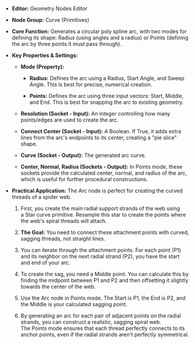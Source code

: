 - **Editor:** Geometry Nodes Editor
    
- **Node Group:** Curve (Primitives)
    
- **Core Function:** Generates a circular poly spline arc, with two modes for defining its shape: Radius (using angles and a radius) or Points (defining the arc by three points it must pass through).
    
- **Key Properties & Settings:**
    
    - **Mode (Property):**
        
        - **Radius:** Defines the arc using a Radius, Start Angle, and Sweep Angle. This is best for precise, numerical creation.
            
        - **Points:** Defines the arc using three input vectors: Start, Middle, and End. This is best for snapping the arc to existing geometry.
            
    - **Resolution (Socket - Input):** An integer controlling how many points/edges are used to create the arc.
        
    - **Connect Center (Socket - Input):** A Boolean. If True, it adds extra lines from the arc's endpoints to its center, creating a "pie slice" shape.
        
    - **Curve (Socket - Output):** The generated arc curve.
        
    - **Center, Normal, Radius (Sockets - Output):** In Points mode, these sockets provide the calculated center, normal, and radius of the arc, which is useful for further procedural constructions.
        
- **Practical Application:** The Arc node is perfect for creating the curved threads of a spider web.
    
    1. First, you create the main radial support strands of the web using a Star curve primitive. Resample this star to create the points where the web's spiral threads will attach.
        
    2. **The Goal:** You need to connect these attachment points with curved, sagging threads, not straight lines.
        
    3. You can iterate through the attachment points. For each point (P1) and its neighbor on the next radial strand (P2), you have the start and end of your arc.
        
    4. To create the sag, you need a Middle point. You can calculate this by finding the midpoint between P1 and P2 and then offsetting it slightly towards the center of the web.
        
    5. Use the Arc node in Points mode. The Start is P1, the End is P2, and the Middle is your calculated sagging point.
        
    6. By generating an arc for each pair of adjacent points on the radial strands, you can construct a realistic, sagging spiral web. The Points mode ensures that each thread perfectly connects to its anchor points, even if the radial strands aren't perfectly symmetrical.